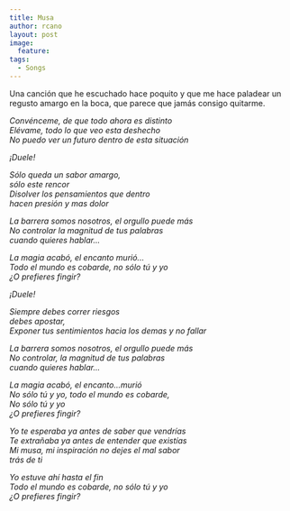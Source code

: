 ```yaml
---
title: Musa
author: rcano
layout: post
image:
  feature: 
tags:
  - Songs
---
```

Una canción que he escuchado hace poquito y que me hace paladear un regusto
amargo en la boca, que parece que jamás consigo quitarme.

*Convénceme, de que todo ahora es distinto*  
*Elévame, todo lo que veo esta deshecho*  
*No puedo ver un futuro dentro de esta situación*  
  
*¡Duele!*  
  
*Sólo queda un sabor amargo,*  
*sólo este rencor*  
*Disolver los pensamientos que dentro*  
*hacen presión y mas dolor*  
  
*La barrera somos nosotros, el orgullo puede más*  
*No controlar la magnitud de tus palabras*  
*cuando quieres hablar...*  
  
*La magia acabó, el encanto murió...*  
*Todo el mundo es cobarde, no sólo tú y yo*  
*¿O prefieres fingir?*  
  
*¡Duele!*  
  
*Siempre debes correr riesgos*  
*debes apostar,*  
*Exponer tus sentimientos hacia los demas y no fallar*  
  
*La barrera somos nosotros, el orgullo puede más*  
*No controlar, la magnitud de tus palabras*  
*cuando quieres hablar...*  

*La magia acabó, el encanto...murió*  
*No sólo tú y yo, todo el mundo es cobarde,*  
*No sólo tú y yo*  
*¿O prefieres fingir?*  
  
*Yo te esperaba ya antes de saber que vendrías*  
*Te extrañaba ya antes de entender que existías*  
*Mi musa, mi inspiración no dejes el mal sabor*  
*trás de ti*  
  
*Yo estuve ahí hasta el fin*  
*Todo el mundo es cobarde, no sólo tú y yo*  
*¿O prefieres fingir?*  
